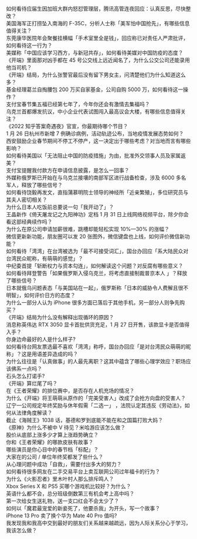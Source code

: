 如何看待应届生因加班大群内怒怼管理层，腾讯高管连夜回应：认真反思，尽快整改？  
美国海军正打捞坠入南海的 F-35C，分析人士称「美军怕中国抢先」，有哪些信息值得关注？  
东莞康华医院年会聚餐挂横幅「手术室里全是钱」，回应称已对责任人严肃批评，如何看待这一行为？  
美媒称「中国应该学习西方，与新冠共存」，如何看待美媒对中国防疫的态度？  
《开端》里面那对凶手都在 45 号公交线上远近闻名了，为什么公交公司还能录用他当司机？  
《开端》结局，为什么张警官最后没有留下男女主，问清楚他们为什么知道这么多？  
基金经理葛兰自掏腰包 200 万买自家基金，公司自购 5000 万，如何看待这一操作？  
支付宝春节集五福已经第七年了，今年你还会有激情去集福吗？  
乌克兰首都爆发抗议，中小企业代表试图闯入最高议会大楼，有哪些信息值得关注？  
《2022 知乎答案奇遇夜》官宣，你最期待哪个节目？  
1 月 26 日杭州市新增 7 例确诊病例，活动轨迹公布，当地疫情发展态势如何？  
西安鼓励企业春节期间不停工不停产，这一决定出于哪些考虑？对当地而言有哪些影响？  
如何看待美国以「无法阻止中国的防疫措施」为由，批准外交领事人员及家属返美？  
支付宝提醒我付款方在申请信息披露，是怎么一回事？  
外媒称俄罗斯已开始在与乌克兰接壤的南部军区进行战备检查，涉及 6000 多名军人，释放了哪些信号？  
如何看待饶毅再发文，直指蒲慕明院士领导的神经所「近亲繁殖」，多位研究员与其夫人密切相关？  
为什么日本人吃饭前总要说一句「我开动了」？  
王晶新作《倚天屠龙记之九阳神功》定档 1 月 31 日上线网络视频平台，除夕你会看这部经典续作吗？  
为什么在原公司申请加薪很难，跳槽却能轻松实现 10%—30% 的涨幅？  
微信更新新功能，朋友圈可以发 20 张图外，微信键盘也上线，如何评价微信新功能？  
如何看待「湾湾」在台湾被选为「最不可接受词汇」，国台办回应「系大陆民众对台湾民众昵称，有萌萌的感觉」？  
中纪委首提「斩断权力与资本勾连」，如何解读这个问题？对反腐有哪些意义？  
如何看待拜登警告「如果俄罗斯入侵乌克兰，将考虑直接制裁普京本人 」？释放了哪些信号？  
日本就俄乌问题表态「与美国站在一起」，俄罗斯称「日本的威胁令人费解且很不明智」，如何评价日方的态度？  
为什么一部分人认为 iPhone 很多方面已落后于其他手机，另一部分人则争先购买？  
《开端》结局为什么没有解释出现循环的原因？  
消息称英伟达 RTX 3050 显卡首批供货充足，1 月 27 日开售，该款显卡是否值得入手？  
你身边命最好的人是什么样子?  
如何看待台网友票选最不喜欢「湾湾」称呼，国台办回应「是对台湾民众萌萌的昵称」？这是用语差异造成的吗？  
为什么往往是「认真做事」的人最先离职？这其中蕴含了哪些心理学效应？职场应该佛系一点吗？  
石头怎么打诺手?  
《开端》算烂尾了吗？  
在《王者荣耀》的排位赛中，是否存在人机充场的情况？  
为什么《开端》将王萌萌从原作的「完美受害人」改成了会抢方向盘的受害人？  
辽宁一公司规定年终奖励与休年假需「二选一」 ，法院认定其违反《劳动法》，如何从法律角度解读？  
截止《海贼王》1038 话，基德和罗到底能不能在和之国篇打败大妈？  
《原神》为什么不被中 V 待见？米哈游应该怎么做？  
股价从底部上涨多少才算上涨趋势确立？  
你和《王者荣耀》的哪款皮肤有故事？  
哪些演员是你心目中的春节档「标配」？  
大家在的公司 / 单位年终奖都发了些什么？  
从心理问题中成功「自救」，需要付出多大的努力？  
如何看待很多网友在二手交易平台上卖互联网公司过年福卡的行为？  
为什么《火影忍者》里木叶村人那么排斥鸣人？  
Xbox Series X 和 PS5 买哪个游戏机比较好？为什么？  
英语什么都不会，总分班级倒数第三有机会考上高中吗？  
第一次给女生送礼物，送一支口红会不会太少了？  
如何以「魔君最宠爱的新妾死了，他要杀我」为开头，写一个故事？  
iPhone 13 Pro 卖了换个华为 Mate 40 Pro 值吗?  
我发现我和我高中交到最好的朋友们关系越来越疏远，因为人际关系分心于学习，我该怎么做？  
